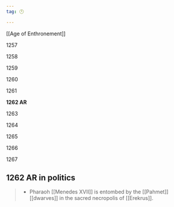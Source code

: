 ```yaml
---
tag: 🕛

---
```

[[Age of Enthronement]]


1257

1258

1259

1260

1261

**1262 AR**

1263

1264

1265

1266

1267



## 1262 AR in politics

>  - Pharaoh [[Menedes XVII]] is entombed by the [[Pahmet]] [[dwarves]] in the sacred necropolis of [[Erekrus]].







